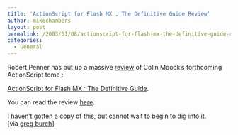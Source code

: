 ```yaml
---
title: 'ActionScript for Flash MX : The Definitive Guide Review'
author: mikechambers
layout: post
permalink: /2003/01/08/actionscript-for-flash-mx-the-definitive-guide-review/
categories:
  - General
---
```



Robert Penner has put up a massive [review][1] of Colin Moock&#8217;s forthcoming ActionScript tome :

[ActionScript for Flash MX : The Definitive Guide][2].

You can read the review [here][1].

I haven&#8217;t gotten a copy of this, but cannot wait to begin to dig into it.  
[via [greg burch][3]]

 [1]: http://www.ultrashock.com/ff.htm?http://www.ultrashock.com/news/review01.htm
 [2]: http://www.amazon.com/exec/obidos/ASIN/059600396X/ultrashock-20/102-9648220-4456911
 [3]: http://radio.weblogs.com/0107886/2003/01/07.html#a62